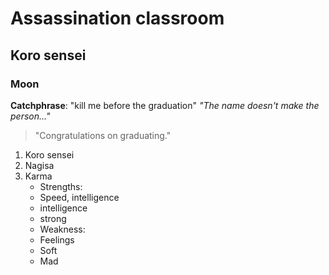 # Assassination classroom 
## Koro sensei 
### Moon
**Catchphrase**: "kill me before the graduation"
*"The name doesn't make the person..."*
> "Congratulations on graduating."
1. Koro sensei
2. Nagisa
3. Karma
   - Strengths:
   - Speed, intelligence
   - intelligence
   - strong
   - Weakness:
   - Feelings
   - Soft
   - Mad
